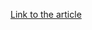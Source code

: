 [Link to the article](https://www.fireeye.com/blog/threat-research/2020/12/sunburst-additional-technical-details.html)
